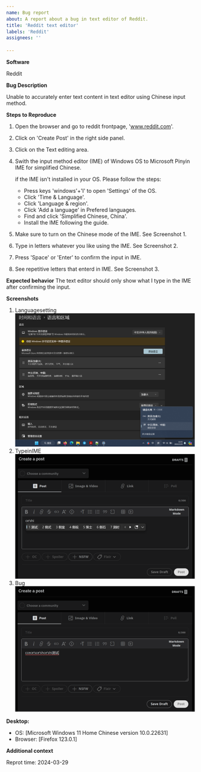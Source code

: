 ```yaml
---
name: Bug report
about: A report about a bug in text editor of Reddit. 
title: 'Reddit text editor'
labels: 'Reddit'
assignees: ''

---
```


**Software**

Reddit

**Bug Description**

Unable to accurately enter text content in text editor using Chinese input method.

**Steps to Reproduce**
1. Open the browser and go to reddit frontpage, 'www.reddit.com'. 
2. Click on 'Create Post' in the right side panel. 
3. Click on the Text editing area.
4. Swith the input method editor (IME) of Windows OS to Microsoft Pinyin IME for simplified Chinese. 
	
	if the IME isn't installed in your OS. Please follow the steps: 
	- Press keys 'windows'+'I' to open 'Settings' of the OS.
	- Click 'Time & Language'.
	- Click 'Language & region'.
	- Click 'Add a language' in Prefered languages.
	- Find and click 'Simplified Chinese, China'.
	- Install the IME following the guide.
	
5. Make sure to turn on the Chinese mode of the IME. See Screenshot 1.
6. Type in letters whatever you like using the IME. See Screenshot 2.
7. Press 'Space' or 'Enter' to confirm the input in IME.
8. See repetitive letters that enterd in IME. See Screenshot 3.

**Expected behavior**
The text editor should only show what I type in the IME after confirming the input.

**Screenshots**
1. Languagesetting ![LanguageSetting](https://github.com/chihchengT/ZhizhengDong-BugReports/blob/9cdf81714a0ff005e6c27978e33128c47e3d8e0d/Image/LanguageSetting.png)
2. TypeinIME ![TypeinIME](https://github.com/chihchengT/ZhizhengDong-BugReports/blob/9cdf81714a0ff005e6c27978e33128c47e3d8e0d/Image/TypeinIME.png)
3. Bug ![Bug](https://github.com/chihchengT/ZhizhengDong-BugReports/blob/9cdf81714a0ff005e6c27978e33128c47e3d8e0d/Image/RedditBug.png)

**Desktop:**
 - OS: [Microsoft Windows 11 Home Chinese version 10.0.22631]
 - Browser: [Firefox 123.0.1]

**Additional context**

Reprot time: 2024-03-29
